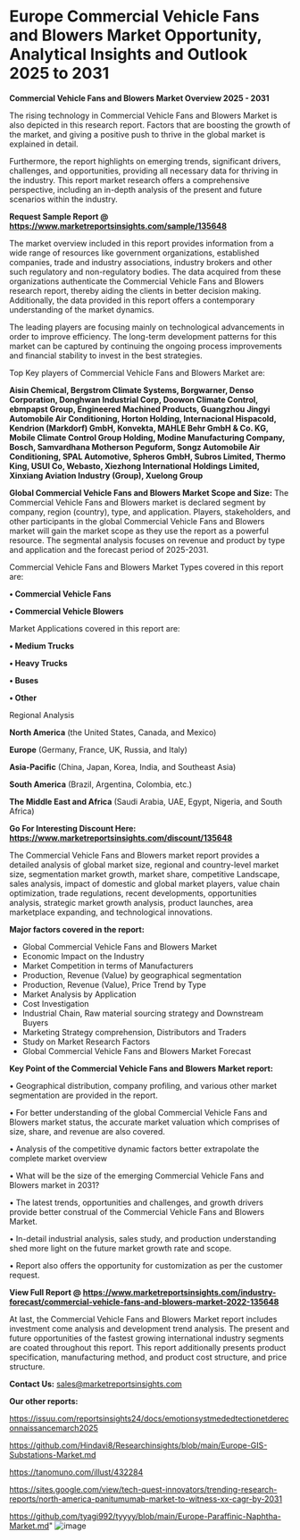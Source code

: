 # Europe Commercial Vehicle Fans and Blowers Market Opportunity, Analytical Insights and Outlook 2025 to 2031

<Strong> Commercial Vehicle Fans and Blowers Market Overview 2025 - 2031</strong>

The rising technology in Commercial Vehicle Fans and Blowers Market is also depicted in this research report. Factors that are boosting the growth of the market, and giving a positive push to thrive in the global market is explained in detail.

Furthermore, the report highlights on emerging trends, significant drivers, challenges, and opportunities, providing all necessary data for thriving in the industry. This report market research offers a comprehensive perspective, including an in-depth analysis of the present and future scenarios within the industry.

<strong>Request Sample Report @ <a href=https://www.marketreportsinsights.com/sample/135648>https://www.marketreportsinsights.com/sample/135648</a></strong>

The market overview included in this report provides information from a wide range of resources like government organizations, established companies, trade and industry associations, industry brokers and other such regulatory and non-regulatory bodies. The data acquired from these organizations authenticate the Commercial Vehicle Fans and Blowers research report, thereby aiding the clients in better decision making. Additionally, the data provided in this report offers a contemporary understanding of the market dynamics.

The leading players are focusing mainly on technological advancements in order to improve efficiency. The long-term development patterns for this market can be captured by continuing the ongoing process improvements and financial stability to invest in the best strategies.

Top Key players of Commercial Vehicle Fans and Blowers Market are:

<strong>Aisin Chemical, Bergstrom Climate Systems, Borgwarner, Denso Corporation, Donghwan Industrial Corp, Doowon Climate Control, ebmpapst Group, Engineered Machined Products, Guangzhou Jingyi Automobile Air Conditioning, Horton Holding, Internacional Hispacold, Kendrion (Markdorf) GmbH, Konvekta, MAHLE Behr GmbH & Co. KG, Mobile Climate Control Group Holding, Modine Manufacturing Company, Bosch, Samvardhana Motherson Peguform, Songz Automobile Air Conditioning, SPAL Automotive, Spheros GmbH, Subros Limited, Thermo King, USUI Co, Webasto, Xiezhong International Holdings Limited, Xinxiang Aviation Industry (Group), Xuelong Group</strong>

<strong><b>Global Commercial Vehicle Fans and Blowers Market Scope and Size:</b></strong>
The Commercial Vehicle Fans and Blowers market is declared segment by company, region (country), type, and application. Players, stakeholders, and other participants in the global Commercial Vehicle Fans and Blowers market will gain the market scope as they use the report as a powerful resource. The segmental analysis focuses on revenue and product by type and application and the forecast period of 2025-2031.

Commercial Vehicle Fans and Blowers Market Types covered in this report are:

<strong>• Commercial Vehicle Fans

• Commercial Vehicle Blowers</strong>

Market Applications covered in this report are:

<strong>• Medium Trucks

• Heavy Trucks

• Buses

• Other</strong> 

Regional Analysis

<strong>North America</strong> (the United States, Canada, and Mexico)

<strong>Europe</strong> (Germany, France, UK, Russia, and Italy)

<strong>Asia-Pacific</strong> (China, Japan, Korea, India, and Southeast Asia)

<strong>South America</strong> (Brazil, Argentina, Colombia, etc.)

<strong>The Middle East and Africa</strong> (Saudi Arabia, UAE, Egypt, Nigeria, and South Africa)

<strong>Go For Interesting Discount Here: <a href=https://www.marketreportsinsights.com/discount/135648>https://www.marketreportsinsights.com/discount/135648</a></strong>

The Commercial Vehicle Fans and Blowers market report provides a detailed analysis of global market size, regional and country-level market size, segmentation market growth, market share, competitive Landscape, sales analysis, impact of domestic and global market players, value chain optimization, trade regulations, recent developments, opportunities analysis, strategic market growth analysis, product launches, area marketplace expanding, and technological innovations.

<strong><b>Major factors covered in the report:</b></strong>
<ul>
  <li>Global Commercial Vehicle Fans and Blowers Market </li>
  <li>Economic Impact on the Industry</li>
  <li>Market Competition in terms of Manufacturers</li>
  <li>Production, Revenue (Value) by geographical segmentation</li>
  <li>Production, Revenue (Value), Price Trend by Type</li>
  <li>Market Analysis by Application</li>
  <li>Cost Investigation</li>
  <li>Industrial Chain, Raw material sourcing strategy and Downstream Buyers</li>
  <li>Marketing Strategy comprehension, Distributors and Traders</li>
  <li>Study on Market Research Factors</li>
  <li>Global Commercial Vehicle Fans and Blowers Market Forecast</li>
</ul>

<strong><b>Key Point of the Commercial Vehicle Fans and Blowers Market report:</b></strong>

• Geographical distribution, company profiling, and various other market segmentation are provided in the report.

• For better understanding of the global Commercial Vehicle Fans and Blowers market status, the accurate market valuation which comprises of size, share, and revenue are also covered.

• Analysis of the competitive dynamic factors better extrapolate the complete market overview

• What will be the size of the emerging Commercial Vehicle Fans and Blowers market in 2031?

• The latest trends, opportunities and challenges, and growth drivers provide better construal of the Commercial Vehicle Fans and Blowers Market.

• In-detail industrial analysis, sales study, and production understanding shed more light on the future market growth rate and scope.

• Report also offers the opportunity for customization as per the customer request.

<strong><b>View Full Report @ <a href=https://www.marketreportsinsights.com/industry-forecast/commercial-vehicle-fans-and-blowers-market-2022-135648>https://www.marketreportsinsights.com/industry-forecast/commercial-vehicle-fans-and-blowers-market-2022-135648</a></b></strong>


At last, the Commercial Vehicle Fans and Blowers Market report includes investment come analysis and development trend analysis. The present and future opportunities of the fastest growing international industry segments are coated throughout this report. This report additionally presents product specification, manufacturing method, and product cost structure, and price structure.

<strong>Contact Us:</strong>
sales@marketreportsinsights.com

<strong>Our other reports:</strong>

<a href=https://issuu.com/reportsinsights24/docs/emotionsystmededtectionetdereconnaissancemarch2025>https://issuu.com/reportsinsights24/docs/emotionsystmededtectionetdereconnaissancemarch2025</a>

<a href=https://github.com/Hindavi8/Researchinsights/blob/main/Europe-GIS-Substations-Market.md>https://github.com/Hindavi8/Researchinsights/blob/main/Europe-GIS-Substations-Market.md</a>

<a href=https://tanomuno.com/illust/432284>https://tanomuno.com/illust/432284</a>

<a href=https://sites.google.com/view/tech-quest-innovators/trending-research-reports/north-america-panitumumab-market-to-witness-xx-cagr-by-2031>https://sites.google.com/view/tech-quest-innovators/trending-research-reports/north-america-panitumumab-market-to-witness-xx-cagr-by-2031</a>

<a href=https://github.com/tyagi992/tyyyy/blob/main/Europe-Paraffinic-Naphtha-Market.md>https://github.com/tyagi992/tyyyy/blob/main/Europe-Paraffinic-Naphtha-Market.md</a>"
![image](https://github.com/user-attachments/assets/47f28980-36e6-43fa-8730-5f40fe0748f9)

